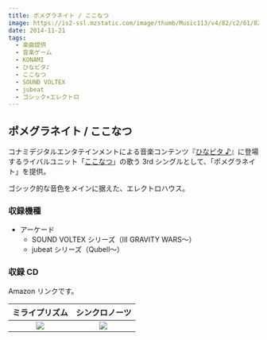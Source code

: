 ```yaml
---
title: ポメグラネイト / ここなつ
image: https://is2-ssl.mzstatic.com/image/thumb/Music113/v4/82/c2/61/82c26141-b392-b443-7d49-1bd24713ebbc/ANTCD-33220.jpg/632x632bb.webp
date: 2014-11-21
tags:
  - 楽曲提供
  - 音楽ゲーム
  - KONAMI
  - ひなビタ♪
  - ここなつ
  - SOUND VOLTEX
  - jubeat
  - ゴシック×エレクトロ
---
```


## ポメグラネイト / ここなつ

コナミデジタルエンタテインメントによる音楽コンテンツ『[ひなビタ ♪](https://p.eagate.573.jp/game/bemani/hinabita/p/)』に登場するライバルユニット「[ここなつ](https://p.eagate.573.jp/game/bemani/hinabita/p/coconatsu/index.html)」の歌う 3rd シングルとして、「ポメグラネイト」を提供。

ゴシック的な音色をメインに据えた、エレクトロハウス。

### 収録機種

- アーケード
  - SOUND VOLTEX シリーズ（III GRAVITY WARS〜）
  - jubeat シリーズ（Qubell〜）

### 収録 CD

Amazon リンクです。

|                                                                                                                                                                                                                                                                                           ミライプリズム                                                                                                                                                                                                                                                                                            |                                                                                                                                                                                                                                                                                           シンクロノーツ                                                                                                                                                                                                                                                                                            |
| :-------------------------------------------------------------------------------------------------------------------------------------------------------------------------------------------------------------------------------------------------------------------------------------------------------------------------------------------------------------------------------------------------------------------------------------------------------------------------------------------------------------------------------------------------------------------------------------------------: | :-------------------------------------------------------------------------------------------------------------------------------------------------------------------------------------------------------------------------------------------------------------------------------------------------------------------------------------------------------------------------------------------------------------------------------------------------------------------------------------------------------------------------------------------------------------------------------------------------: |
| <a target="_blank"  href="https://www.amazon.co.jp/gp/product/B00OX447N0/ref=as_li_tl?ie=UTF8&camp=247&creative=1211&creativeASIN=B00OX447N0&linkCode=as2&tag=millstones-22&linkId=27396593f4144bf184c065fa76d053d5"><img border="0" src="//ws-fe.amazon-adsystem.com/widgets/q?_encoding=UTF8&MarketPlace=JP&ASIN=B00OX447N0&ServiceVersion=20070822&ID=AsinImage&WS=1&Format=_SL250_&tag=millstones-22" /></a><img src="//ir-jp.amazon-adsystem.com/e/ir?t=millstones-22&l=am2&o=9&a=B00OX447N0" width="1" height="1" border="0" alt="" style="border:none !important; margin:0px !important;" /> | <a target="_blank"  href="https://www.amazon.co.jp/gp/product/B019S5YWZG/ref=as_li_tl?ie=UTF8&camp=247&creative=1211&creativeASIN=B019S5YWZG&linkCode=as2&tag=millstones-22&linkId=583c34af3a3ce298f0080d0d91189d1c"><img border="0" src="//ws-fe.amazon-adsystem.com/widgets/q?_encoding=UTF8&MarketPlace=JP&ASIN=B019S5YWZG&ServiceVersion=20070822&ID=AsinImage&WS=1&Format=_SL250_&tag=millstones-22" /></a><img src="//ir-jp.amazon-adsystem.com/e/ir?t=millstones-22&l=am2&o=9&a=B019S5YWZG" width="1" height="1" border="0" alt="" style="border:none !important; margin:0px !important;" /> |
